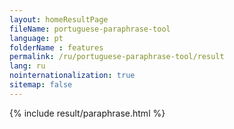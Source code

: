 ```yaml
---
layout: homeResultPage
fileName: portuguese-paraphrase-tool
language: pt
folderName : features
permalink: /ru/portuguese-paraphrase-tool/result
lang: ru
nointernationalization: true
sitemap: false
---
```

{% include result/paraphrase.html %}

<script src="/js/result/paraprashing.js" data-foldername="{{page.folderName}}" data-lang="{{page.lang}}"></script>